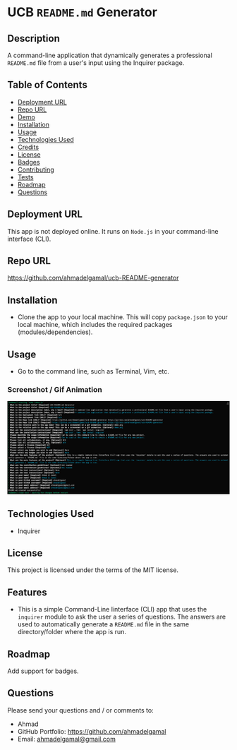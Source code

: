 
# UCB `README.md` Generator
  
## Description
A command-line application that dynamically generates a professional `README.md` file from a user's input using the Inquirer package.


## Table of Contents
- [Deployment URL](#Deployment-URL)
- [Repo URL](#Repo-URL)
- [Demo](#Demo)
- [Installation](#Installation)
- [Usage](#Usage)
- [Technologies Used](#Technologies-Used)
- [Credits](#Credits)
- [License](#License)
- [Badges](#Badges)
- [Contributing](#Contributing)
- [Tests](#Tests)
- [Roadmap](#Roadmap)
- [Questions](#Questions)
    

## Deployment URL
This app is not deployed online. It runs on `Node.js` in your command-line interface (CLI).
  
## Repo URL
https://github.com/ahmadelgamal/ucb-README-generator

## Installation
- Clone the app to your local machine. This will copy `package.json` to your local machine, which includes the required packages (modules/dependencies).
    
## Usage
- Go to the command line, such as Terminal, Vim, etc.

### Screenshot / Gif Animation
![Screenshot / Gif Animation](./assets/images/screenshot.png)
    

  
## Technologies Used
- Inquirer
  


## License
This project is licensed under the terms of the MIT license.
    
  
## Features
- This is a simple Command-Line Iinterface (CLI) app that uses the `inquirer` module to ask the user a series of questions. The answers are used to automatically generate a `README.md` file in the same directory/folder where the app is run.
  



## Roadmap
Add support for badges.
    

## Questions
Please send your questions and / or comments to:
- Ahmad
- GitHub Portfolio: https://github.com/ahmadelgamal
- Email: ahmadelgamal@gmail.com
  